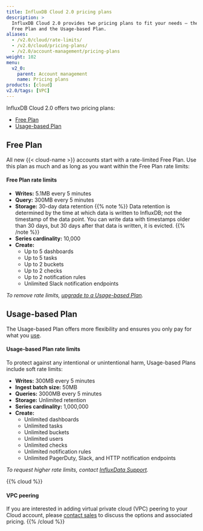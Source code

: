 ```yaml
---
title: InfluxDB Cloud 2.0 pricing plans
description: >
  InfluxDB Cloud 2.0 provides two pricing plans to fit your needs – the rate-limited
  Free Plan and the Usage-based Plan.
aliases:
  - /v2.0/cloud/rate-limits/
  - /v2.0/cloud/pricing-plans/
  - /v2.0/account-management/pricing-plans
weight: 102
menu:
  v2_0:
    parent: Account management
    name: Pricing plans
products: [cloud]
v2.0/tags: [VPC]
---
```


InfluxDB Cloud 2.0 offers two pricing plans:

- [Free Plan](#free-plan)
- [Usage-based Plan](#usage-based-plan)

<!--To estimate your projected usage costs, use the [InfluxDB Cloud 2.0 pricing calculator](/v2.0/account-management/pricing-calculator/). -->

## Free Plan

All new {{< cloud-name >}} accounts start with a rate-limited Free Plan.
Use this plan as much and as long as you want within the Free Plan rate limits:

#### Free Plan rate limits

- **Writes:** 5.1MB every 5 minutes
- **Query:** 300MB every 5 minutes
- **Storage:** 30-day data retention
{{% note %}}
Data retention is determined by the time at which data is written to InfluxDB; not the timestamp of the data point. You can write data with timestamps older than 30 days, but 30 days after that data is written, it is evicted.
{{% /note %}}
- **Series cardinality:** 10,000
- **Create:**
  - Up to 5 dashboards
  - Up to 5 tasks
  - Up to 2 buckets
  - Up to 2 checks
  - Up to 2 notification rules
  - Unlimited Slack notification endpoints


_To remove rate limits, [upgrade to a Usage-based Plan](/v2.0/account-management/billing/#upgrade-to-usage-based-plan)._

## Usage-based Plan

The Usage-based Plan offers more flexibility and ensures you only pay for what you [use](/v2.0/account-management/data-usage/).

#### Usage-based Plan rate limits

To protect against any intentional or unintentional harm, Usage-based Plans include soft rate limits:

- **Writes:** 300MB every 5 minutes
- **Ingest batch size:** 50MB
- **Queries:** 3000MB every 5 minutes
- **Storage:** Unlimited retention
- **Series cardinality:** 1,000,000
- **Create:**
  - Unlimited dashboards
  - Unlimited tasks
  - Unlimited buckets
  - Unlimited users
  - Unlimited checks
  - Unlimited notification rules
  - Unlimited PagerDuty, Slack, and HTTP notification endpoints

_To request higher rate limits, contact [InfluxData Support](mailto:support@influxdata.com)._

{{% cloud %}}
#### VPC peering

If you are interested in adding virtual private cloud (VPC) peering to your Cloud account, please [contact sales](https://www.influxdata.com/contact-sales/) to discuss the options and associated pricing.
{{% /cloud %}}
